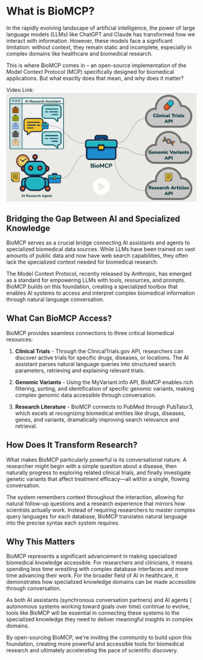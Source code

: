 # What is BioMCP?

In the rapidly evolving landscape of artificial intelligence, the power of
large language models (LLMs) like ChatGPT and Claude has transformed how we
interact with information. However, these models face a significant limitation:
without context, they remain static and incomplete, especially in complex
domains like healthcare and biomedical research.

This is where BioMCP comes in – an open-source implementation of the Model
Context Protocol (MCP) specifically designed for biomedical applications. But
what exactly does that mean, and why does it matter?

Video Link:
[![▶️ Watch the video](./images/what_is_biomcp_thumbnail.png)](https://www.youtube.com/watch?v=bKxOWrWUUhM)

## Bridging the Gap Between AI and Specialized Knowledge

BioMCP serves as a crucial bridge connecting AI assistants and agents to
specialized biomedical data sources. While LLMs have been trained on vast
amounts of public data and now have web search capabilities, they often lack
the specialized context needed for biomedical research.

The Model Context Protocol, recently released by Anthropic, has emerged as a
standard for empowering LLMs with tools, resources, and prompts. BioMCP builds
on this foundation, creating a specialized toolbox that enables AI systems to
access and interpret complex biomedical information through natural language
conversation.

## What Can BioMCP Access?

BioMCP provides seamless connections to three critical biomedical resources:

1. **Clinical Trials** - Through the ClinicalTrials.gov API, researchers can
   discover active trials for specific drugs, diseases, or locations. The AI
   assistant parses natural language queries into structured search parameters,
   retrieving and explaining relevant trials.

2. **Genomic Variants** - Using the MyVariant.info API, BioMCP enables rich
   filtering, sorting, and identification of specific genomic variants, making
   complex genomic data accessible through conversation.

3. **Research Literature** - BioMCP connects to PubMed through PubTator3, which
   excels at recognizing biomedical entities like drugs, diseases, genes, and
   variants, dramatically improving search relevance and retrieval.

## How Does It Transform Research?

What makes BioMCP particularly powerful is its conversational nature. A
researcher might begin with a simple question about a disease, then naturally
progress to exploring related clinical trials, and finally investigate genetic
variants that affect treatment efficacy—all within a single, flowing
conversation.

The system remembers context throughout the interaction, allowing for natural
follow-up questions and a research experience that mirrors how scientists
actually work. Instead of requiring researchers to master complex query
languages for each database, BioMCP translates natural language into the
precise syntax each system requires.

## Why This Matters

BioMCP represents a significant advancement in making specialized biomedical
knowledge accessible. For researchers and clinicians, it means spending less
time wrestling with complex database interfaces and more time advancing their
work. For the broader field of AI in healthcare, it demonstrates how
specialized knowledge domains can be made accessible through conversation.

As both AI assistants (synchronous conversation partners) and AI agents (
autonomous systems working toward goals over time) continue to evolve, tools
like BioMCP will be essential in connecting these systems to the specialized
knowledge they need to deliver meaningful insights in complex domains.

By open-sourcing BioMCP, we're inviting the community to build upon this
foundation, creating more powerful and accessible tools for biomedical research
and ultimately accelerating the pace of scientific discovery.
